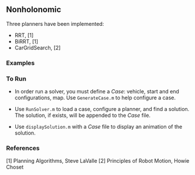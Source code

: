 ## Nonholonomic

Three planners have been implemented:
- RRT, [1]
- BiRRT, [1]
- CarGridSearch, [2]

### Examples

### To Run
- In order run a solver, you must define a *Case*: vehicle, start and end configurations, map. Use `GenerateCase.m` to help configure a case. 

- Use `RunSolver.m` to load a case, configure a planner, and find a solution. The solution, if exists, will be appended to the *Case* file. 

- Use `displaySolution.m` with a *Case* file to display an animation of the solution. 


### References
[1] Planning Algorithms, Steve LaValle
[2] Principles of Robot Motion, Howie Choset